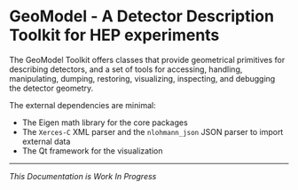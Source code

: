 

# GeoModel - A Detector Description Toolkit for HEP experiments



The GeoModel Toolkit offers classes that provide geometrical primitives for describing detectors, and a set of tools for accessing, handling, manipulating, dumping, restoring, visualizing, inspecting, and debugging the detector geometry.

The external dependencies are minimal:

- The Eigen math library for the core packages
- The `Xerces-C` XML parser and the `nlohmann_json` JSON parser to import external data
- The Qt framework for the visualization

----

*This Documentation is Work In Progress*
